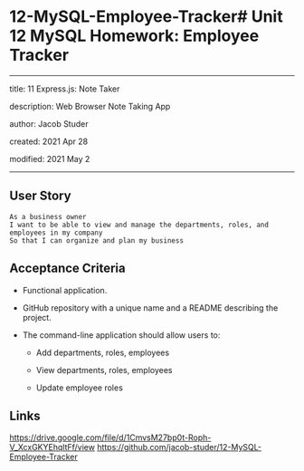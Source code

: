 # 12-MySQL-Employee-Tracker# Unit 12 MySQL Homework: Employee Tracker

---

title: 11 Express.js: Note Taker

description: Web Browser Note Taking App

author: Jacob Studer

created:  2021 Apr 28

modified: 2021 May 2

---

## User Story

```
As a business owner
I want to be able to view and manage the departments, roles, and employees in my company
So that I can organize and plan my business
```

## Acceptance Criteria

* Functional application.

* GitHub repository with a unique name and a README describing the project.

* The command-line application should allow users to:

  * Add departments, roles, employees

  * View departments, roles, employees

  * Update employee roles

## Links
https://drive.google.com/file/d/1CmvsM27bp0t-Roph-V_XcxGKYEhqltFf/view
https://github.com/jacob-studer/12-MySQL-Employee-Tracker